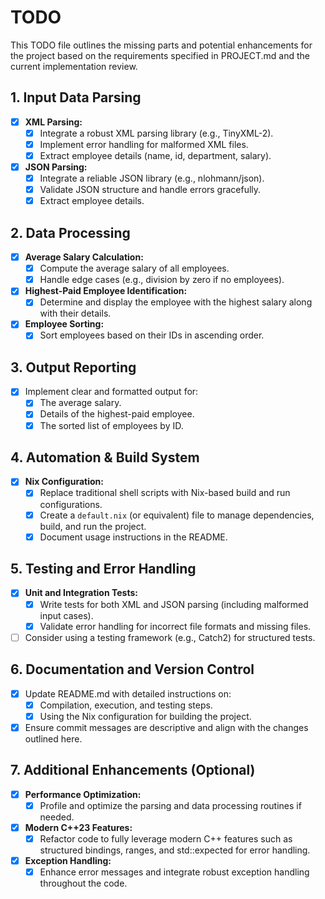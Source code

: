 # TODO

This TODO file outlines the missing parts and potential enhancements for the project based on the requirements specified in PROJECT.md and the current implementation review.

## 1. Input Data Parsing
- [x] **XML Parsing:**
  - [x] Integrate a robust XML parsing library (e.g., TinyXML-2).
  - [x] Implement error handling for malformed XML files.
  - [x] Extract employee details (name, id, department, salary).
- [x] **JSON Parsing:**
  - [x] Integrate a reliable JSON library (e.g., nlohmann/json).
  - [x] Validate JSON structure and handle errors gracefully.
  - [x] Extract employee details.

## 2. Data Processing
- [x] **Average Salary Calculation:**
  - [x] Compute the average salary of all employees.
  - [x] Handle edge cases (e.g., division by zero if no employees).
- [x] **Highest-Paid Employee Identification:**
  - [x] Determine and display the employee with the highest salary along with their details.
- [x] **Employee Sorting:**
  - [x] Sort employees based on their IDs in ascending order.

## 3. Output Reporting
- [x] Implement clear and formatted output for:
  - [x] The average salary.
  - [x] Details of the highest-paid employee.
  - [x] The sorted list of employees by ID.

## 4. Automation & Build System
- [x] **Nix Configuration:**
  - [x] Replace traditional shell scripts with Nix-based build and run configurations.
  - [x] Create a `default.nix` (or equivalent) file to manage dependencies, build, and run the project.
  - [x] Document usage instructions in the README.

## 5. Testing and Error Handling
- [x] **Unit and Integration Tests:**
  - [x] Write tests for both XML and JSON parsing (including malformed input cases).
  - [x] Validate error handling for incorrect file formats and missing files.
- [ ] Consider using a testing framework (e.g., Catch2) for structured tests.

## 6. Documentation and Version Control
- [x] Update README.md with detailed instructions on:
  - [x] Compilation, execution, and testing steps.
  - [x] Using the Nix configuration for building the project.
- [x] Ensure commit messages are descriptive and align with the changes outlined here.

## 7. Additional Enhancements (Optional)
- [x] **Performance Optimization:**
  - [x] Profile and optimize the parsing and data processing routines if needed.
- [x] **Modern C++23 Features:**
  - [x] Refactor code to fully leverage modern C++ features such as structured bindings, ranges, and std::expected for error handling.
- [x] **Exception Handling:**
  - [x] Enhance error messages and integrate robust exception handling throughout the code. 